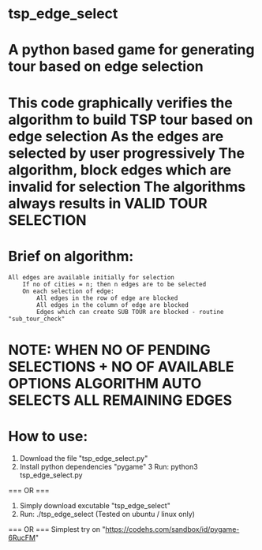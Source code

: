# tsp_edge_select
A python based game for generating tour based on edge selection
======
This code graphically verifies the algorithm to build TSP tour based on edge selection
As the edges are selected by user progressively
   The algorithm, block edges which are invalid for selection
   The algorithms always results in VALID TOUR SELECTION
======
#   Brief on algorithm:
   	All edges are available initially for selection
     	If no of cities = n; then n edges are to be selected
    	On each selection of edge:
        	All edges in the row of edge are blocked
        	All edges in the column of edge are blocked
        	Edges which can create SUB TOUR are blocked - routine "sub_tour_check"
 
 NOTE: WHEN NO OF PENDING SELECTIONS + NO OF AVAILABLE OPTIONS
        	ALGORITHM AUTO SELECTS ALL REMAINING EDGES
======
# How to use:
   1. Download the file "tsp_edge_select.py"
   2. Install python dependencies "pygame"
   3  Run: python3 tsp_edge_select.py
   
   === OR ===
   
   1. Simply download excutable "tsp_edge_select"
   2. Run: ./tsp_edge_select
   (Tested on ubuntu / linux only)
   
   === OR ===
   Simplest
   try on "https://codehs.com/sandbox/id/pygame-6RucFM"
   
